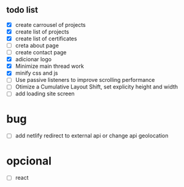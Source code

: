 ## todo list

- [x] create carrousel of projects
- [x] create list of projects
- [x] create list of certificates
- [ ] creta about page
- [ ] create contact page
- [x] adicionar logo
- [x] Minimize main thread work
- [x] minify css and js
- [ ] Use passive listeners to improve scrolling performance
- [ ] Otimize a Cumulative Layout Shift, set explicity height and width
- [ ] add loading site screen 

# bug 

- [ ] add netlify redirect to external api or change api geolocation

# opcional

- [ ] react
